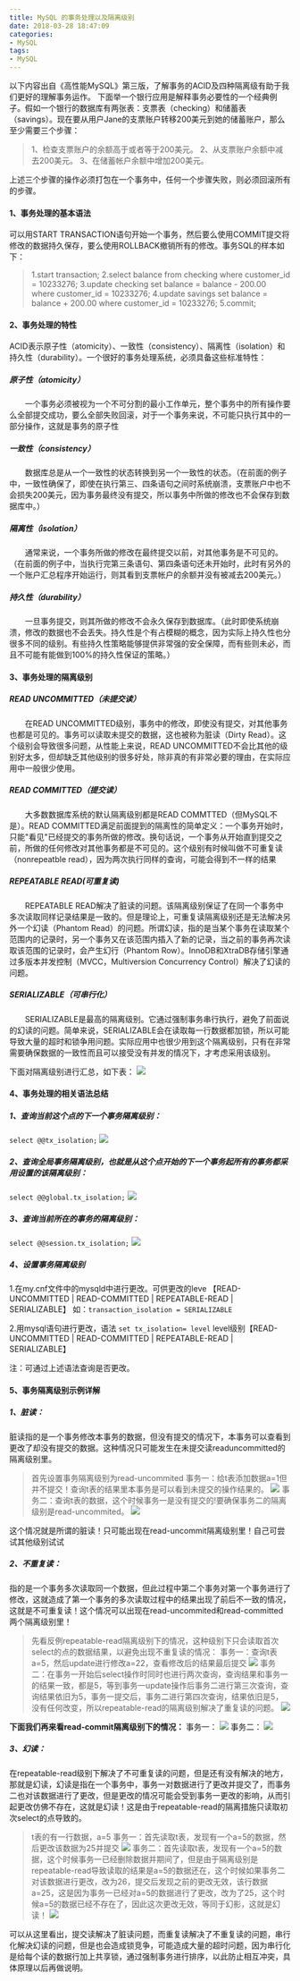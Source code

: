 ```yaml
---
title: MySQL 的事务处理以及隔离级别
date: 2018-03-28 18:47:09
categories:
- MySQL
tags:
- MySQL
---
```

以下内容出自《高性能MySQL》第三版，了解事务的ACID及四种隔离级有助于我们更好的理解事务运作。
下面举一个银行应用是解释事务必要性的一个经典例子。假如一个银行的数据库有两张表：支票表（checking）和储蓄表（savings）。现在要从用户Jane的支票账户转移200美元到她的储蓄账户，那么至少需要三个步骤：
>1、检查支票账户的余额高于或者等于200美元。
2、从支票账户余额中减去200美元。
3、在储蓄帐户余额中增加200美元。

上述三个步骤的操作必须打包在一个事务中，任何一个步骤失败，则必须回滚所有的步骤。
<!--more-->

#### 1、事务处理的基本语法
可以用START TRANSACTION语句开始一个事务，然后要么使用COMMIT提交将修改的数据持久保存，要么使用ROLLBACK撤销所有的修改。事务SQL的样本如下：
>1.start transaction;
2.select balance from checking where customer_id = 10233276;
3.update checking set balance = balance - 200.00 where customer_id = 10233276;
4.update savings set balance = balance + 200.00 where customer_id = 10233276;
5.commit;


#### 2、事务处理的特性
ACID表示原子性（atomicity）、一致性（consistency）、隔离性（isolation）和持久性（durability）。一个很好的事务处理系统，必须具备这些标准特性：
##### 原子性（atomicity）
　　一个事务必须被视为一个不可分割的最小工作单元，整个事务中的所有操作要么全部提交成功，要么全部失败回滚，对于一个事务来说，不可能只执行其中的一部分操作，这就是事务的原子性
##### 一致性（consistency）
　　数据库总是从一个一致性的状态转换到另一个一致性的状态。（在前面的例子中，一致性确保了，即使在执行第三、四条语句之间时系统崩溃，支票账户中也不会损失200美元，因为事务最终没有提交，所以事务中所做的修改也不会保存到数据库中。）
##### 隔离性（isolation）
　　通常来说，一个事务所做的修改在最终提交以前，对其他事务是不可见的。（在前面的例子中，当执行完第三条语句、第四条语句还未开始时，此时有另外的一个账户汇总程序开始运行，则其看到支票帐户的余额并没有被减去200美元。）
##### 持久性（durability）
　　一旦事务提交，则其所做的修改不会永久保存到数据库。（此时即使系统崩溃，修改的数据也不会丢失。持久性是个有占模糊的概念，因为实际上持久性也分很多不同的级别。有些持久性策略能够提供非常强的安全保障，而有些则未必，而且不可能有能做到100%的持久性保证的策略。）


#### 3、事务处理的隔离级别
##### READ UNCOMMITTED（未提交读）
　　在READ UNCOMMITTED级别，事务中的修改，即使没有提交，对其他事务也都是可见的。事务可以读取未提交的数据，这也被称为脏读（Dirty Read）。这个级别会导致很多问题，从性能上来说，READ UNCOMMITTED不会比其他的级别好太多，但却缺乏其他级别的很多好处，除非真的有非常必要的理由，在实际应用中一般很少使用。
##### READ COMMITTED（提交读）
　　大多数数据库系统的默认隔离级别都是READ COMMTTED（但MySQL不是）。READ COMMITTED满足前面提到的隔离性的简单定义：一个事务开始时，只能"看见"已经提交的事务所做的修改。换句话说，一个事务从开始直到提交之前，所做的任何修改对其他事务都是不可见的。这个级别有时候叫做不可重复读（nonrepeatble read），因为两次执行同样的查询，可能会得到不一样的结果
##### REPEATABLE READ(可重复读)
　　REPEATABLE READ解决了脏读的问题。该隔离级别保证了在同一个事务中多次读取同样记录结果是一致的。但是理论上，可重复读隔离级别还是无法解决另外一个幻读（Phantom Read）的问题。所谓幻读，指的是当某个事务在读取某个范围内的记录时，另一个事务又在该范围内插入了新的记录，当之前的事务再次读取该范围的记录时，会产生幻行（Phantom Row）。InnoDB和XtraDB存储引擎通过多版本并发控制（MVCC，Multiversion Concurrency Control）解决了幻读的问题。
##### SERIALIZABLE（可串行化）
　　SERIALIZABLE是最高的隔离级别。它通过强制事务串行执行，避免了前面说的幻读的问题。简单来说，SERIALIZABLE会在读取每一行数据都加锁，所以可能导致大量的超时和锁争用问题。实际应用中也很少用到这个隔离级别，只有在非常需要确保数据的一致性而且可以接受没有并发的情况下，才考虑采用该级别。

下面对隔离级别进行汇总，如下表：
![](/uploads/2018/03/mysql_transaction_character.png)


#### 4、事务处理的相关语法总结
##### 1、查询当前这个点的下一个事务隔离级别：
`select @@tx_isolation;`
![](/uploads/2018/03/mysql_transaction_level_01.png)

##### 2、查询全局事务隔离级别，也就是从这个点开始的下一个事务起所有的事务都采用设置的该隔离级别：
`select @@global.tx_isolation;`
![](/uploads/2018/03/mysql_transaction_level_02.png)

##### 3、查询当前所在的事务的隔离级别：
`select @@session.tx_isolation;`
![](/uploads/2018/03/mysql_transaction_level_03.png)

##### 4、设置事务隔离级别
1.在my.cnf文件中的mysqld中进行更改。可供更改的leve 【READ-UNCOMMITTED | READ-COMMITTED | REPEATABLE-READ | SERIALIZABLE】
如：`transaction_isolation = SERIALIZABLE`

2.用mysql语句进行更改，语法 `set tx_isolation= level`   level级别【READ-UNCOMMITTED | READ-COMMITTED | REPEATABLE-READ | SERIALIZABLE】

注：可通过上述语法查询是否更改。


#### 5、事务隔离级别示例详解
##### 1、**脏读：**
脏读指的是一个事务修改本事务的数据，但没有提交的情况下，本事务可以查看到更改了却没有提交的数据。这种情况只可能发生在未提交读readuncommitted的隔离级别里。
>首先设置事务隔离级别为read-uncommited
事务一：给t表添加数据a=1但并不提交！查询t表的结果里本事务是可以看到未提交的操作结果的。
![](/uploads/2018/03/mysql_transaction_example_01.png)
事务二：查询t表的数据，这个时候事务一是没有提交的!要确保事务二的隔离级别是read-uncommited。
![](/uploads/2018/03/mysql_transaction_example_02.png)

这个情况就是所谓的脏读！只可能出现在read-uncommit隔离级别里！自己可尝试其他级别试试

##### 2、**不重复读：**
指的是一个事务多次读取同一个数据，但此过程中第二个事务对第一个事务进行了修改，这就造成了第一个事务的多次读取过程中的结果出现了前后不一致的情况，这就是不可重复读！这个情况可以出现在read-uncommited和read-committed两个隔离级别里！
>先看反例repeatable-read隔离级别下的情况，这种级别下只会读取首次select的点的数据结果，以避免出现不重复读的情况：
事务一：查询t表a=5，然后update进行修改a=22，查看修改后的结果最后提交
![](/uploads/2018/03/mysql_transaction_example_03.png)
事务二：在事务一开始后select操作时同时也进行两次查询，查询结果和事务一的结果一致，都是5，等到事务一update操作后事务二进行第三次查询，查询结果依旧为5，事务一提交后，事务二进行第四次查询，结果依旧是5，没有任何改变，所以repeatable-read的隔离级别解决了重复读的问题。
![](/uploads/2018/03/mysql_transaction_example_04.png)

**下面我们再来看read-commit隔离级别下的情况：**
事务一：
![](/uploads/2018/03/mysql_transaction_example_05.png)
事务二：
![](/uploads/2018/03/mysql_transaction_example_06.png)

##### 3、**幻读：**
在repeatable-read级别下解决了不可重复读的问题，但是还有没有解决的地方，那就是幻读，幻读是指在一个事务中，事务一对数据进行了更改并提交了，而事务二也对该数据进行了更改，但是更改的情况可能会受到事务一更改的影响，从而引起更改仿佛不存在，这就是幻读！这是由于repeatable-read的隔离措施只读取初次select的点导致的。
>t表的有一行数据，a=5
事务一：首先读取t表，发现有一个a=5的数据，然后更改该数据为25并提交
![](/uploads/2018/03/mysql_transaction_example_07.png)
事务二：首先读取t表，发现有一个a=5的数据，这个时候事务一已经删除数据并期间了，但是由于隔离级别是repeatable-read导致读取的结果是a=5的数据还在，这个时候如果事务二对该数据进行更改，改为26，提交后发现之前的更改无效，该行数据a=25，这是因为事务一已经对a=5的数据进行了更改，改为了25，这个时候a=5的数据已经不存在了，因此这次更改无效，等同于幻影，这就是幻读！
![](/uploads/2018/03/mysql_transaction_example_08.png)


可以从这里看出，提交读解决了脏读问题，而重复读解决了不重复读的问题，串行化解决幻读的问题，但是也会造成锁竞争，可能造成大量的超时问题，因为串行化是给每个读的数据行加上共享锁，通过强制事务进行排序，以此防止相互冲突，具体原理以后再做说明。